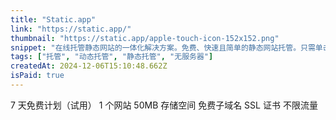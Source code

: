 ```yaml
---
title: "Static.app"
link: "https://static.app/"
thumbnail: "https://static.app/apple-touch-icon-152x152.png"
snippet: "在线托管静态网站的一体化解决方案。免费、快速且简单的静态网站托管。只需单击一下即可发布您的静态网页。"
tags: ["托管", "动态托管", "静态托管", "无服务器"]
createdAt: 2024-12-06T15:10:48.662Z
isPaid: true
---
```

7 天免费计划（试用）
1 个网站
50MB 存储空间
免费子域名
SSL 证书
不限流量
